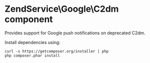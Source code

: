 ZendService\Google\C2dm component
================================

Provides support for Google push notifications on deprecated C2dm.

Install dependencies using:

```
curl -s https://getcomposer.org/installer | php
php composer.phar install
```
